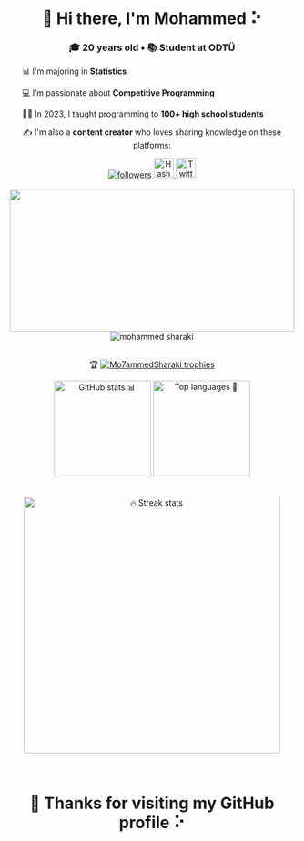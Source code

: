<h1 align="center">👋 Hi there, I'm <strong>Mohammed ⠕</strong></h1>
<h3 align="center">🎓 20 years old • 📚 Student at <strong>ODTÜ</strong></h3>

<!-- About Me Section -->
<div align="left">
  <ul>📊 I'm majoring in <strong>Statistics</strong></ul>
  <ul>💻 I’m passionate about <strong>Competitive Programming</strong></ul>
  <ul>👨‍🏫 In 2023, I taught programming to <strong>100+ high school students</strong></ul>
</div>

<!-- Content Creator Section -->
<div align="center">
  <p>✍️ I'm also a <strong>content creator</strong> who loves sharing knowledge on these platforms:</p>

  <a href="https://ar.quora.com/profile/Mohammed-Sharaki">
    <img alt="followers" title="Follow me on Quora 💡" src="https://user-images.githubusercontent.com/67878024/139280354-284c728c-4ad8-45a8-8e86-6878ad63ebd1.png">
  </a>

  <a href="https://mo7ammedsharaki.hashnode.dev/">
    <img width="35px" height="35px" alt="Hashnode" src="https://github.com/user-attachments/assets/01632f74-b8a3-462d-bb6d-94e64303d2d0" />
  </a>

  <a href="https://twitter.com/Mo7ammedsharaki">
    <img alt="Twitter" width="35px" src="https://user-images.githubusercontent.com/67878024/195790981-e7d20738-eacc-43e2-86a5-b42bc0c09f58.png" />
  </a>
</div>

<br>

<!-- Snake Animation -->
<div align="center">
  <img align="center" width="500px" height="250px" src="https://raw.githubusercontent.com/mohammedsharaki/mohammedsharaki/output/github-contribution-grid-snake.svg" />
</div>

<!-- Profile Views -->
<div align="center">
  <img src="https://komarev.com/ghpvc/?username=Mo7ammedSharaki&label=👀%20Profile%20views&color=0e75b6&style=flat" alt="mohammed sharaki" />
</div>

<br>

<!-- Trophy Section -->
<p align="center">🏆 <a href="https://github.com/ryo-ma/github-profile-trophy"><img src="https://github-profile-trophy.vercel.app/?username=mohammedsharaki&theme=onedark&margin-w=15&margin-h=15&column=7" alt="Mo7ammedSharaki trophies" /></a></p>

<!-- GitHub Stats -->
<div height="170" align="center">
  <img height="170" src="https://github-readme-stats.vercel.app/api?username=mohammedsharaki&count_private=true&include_all_commits=true&theme=onedark" alt="GitHub stats 📊" />
  <img height="170" src="https://github-readme-stats.vercel.app/api/top-langs/?username=mohammedsharaki&layout=compact&theme=onedark&langs_count=15" alt="Top languages 🧠" />
</div>

<br>

<!-- Streak Stats -->
<p align="center">
  <img align="center" width="450" src="https://github-readme-streak-stats.herokuapp.com/?user=mohammedsharaki&theme=dark" alt="🔥 Streak stats" /> 
</p>

<br>

<h1 align="center">🙏 Thanks for visiting my GitHub profile ⠕</h1>
